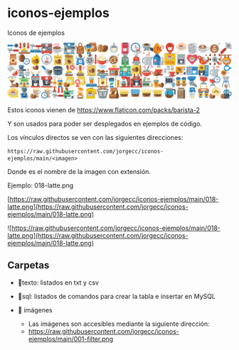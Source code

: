 # iconos-ejemplos
Iconos de ejemplos

![listado.jpg](listado.jpg)

Estos iconos vienen de https://www.flaticon.com/packs/barista-2

Y son usados para poder ser desplegados en ejemplos de código.

Los vínculos directos se ven con las siguientes direcciones:

```
https://raw.githubusercontent.com/jorgecc/iconos-ejemplos/main/<imagen>
```

Donde <imagen> es el nombre de la imagen con extensión. 

Ejemplo: 018-latte.png

[https://raw.githubusercontent.com/jorgecc/iconos-ejemplos/main/018-latte.png](https://raw.githubusercontent.com/jorgecc/iconos-ejemplos/main/018-latte.png)

![https://raw.githubusercontent.com/jorgecc/iconos-ejemplos/main/018-latte.png](https://raw.githubusercontent.com/jorgecc/iconos-ejemplos/main/018-latte.png)





## Carpetas

* 📁texto: listados en txt y csv

* 📁sql: listados de comandos para crear la tabla e insertar en MySQL
* 📁 imágenes
  * Las imágenes son accesibles mediante la siguiente dirección:
  * https://raw.githubusercontent.com/jorgecc/iconos-ejemplos/main/001-filter.png